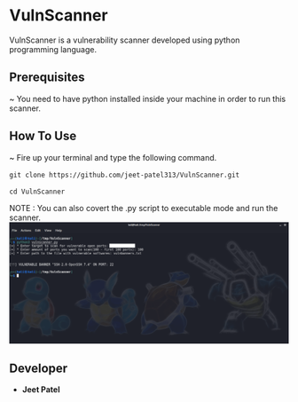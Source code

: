 # VulnScanner
VulnScanner is a vulnerability scanner developed using python programming language.

## Prerequisites
~ You need to have python installed inside your machine in order to run this scanner.

## How To Use
~ Fire up your terminal and type the following command.
```
git clone https://github.com/jeet-patel313/VulnScanner.git
```
```
cd VulnScanner
```
NOTE : You can also covert the .py script to executable mode and run the scanner.
![How to use](https://github.com/jeet-patel313/VulnScanner/blob/master/ss.png)

## Developer
* **Jeet Patel**
